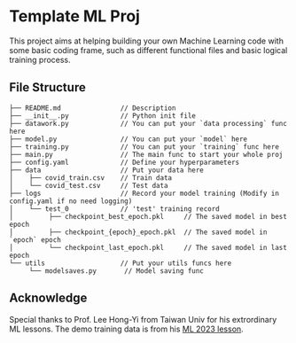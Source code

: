 # Template ML Proj
This project aims at helping building your own Machine Learning code with some basic coding frame, such as different functional files and basic logical training process.
## File Structure
```
├── README.md               // Description
├── __init__.py             // Python init file
├── datawork.py             // You can put your `data processing` func here
├── model.py                // You can put your `model` here
├── training.py             // You can put your `training` func here
├── main.py                 // The main func to start your whole proj
├── config.yaml             // Define your hyperparameters
├── data                    // Put your data here
│    ├── covid_train.csv    // Train data
│    └── covid_test.csv     // Test data
├── logs                    // Record your model training (Modify in config.yaml if no need logging)
│    └── test_0             // 'test' training record
│         ├── checkpoint_best_epoch.pkl     // The saved model in best epoch
│         ├── checkpoint_{epoch}_epoch.pkl  // The saved model in `epoch` epoch
│         └── checkpoint_last_epoch.pkl     // The saved model in last epoch
└── utils                   // Put your utils funcs here
     └── modelsaves.py       // Model saving func

```
## Acknowledge
Special thanks to Prof. Lee Hong-Yi from Taiwan Univ for his extrordinary ML lessons. The demo training data is from his [ML 2023 lesson](https://speech.ee.ntu.edu.tw/~hylee/ml/2023-spring.php).
